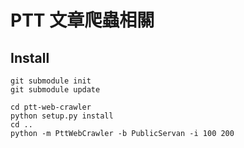 PTT 文章爬蟲相關
===

Install
---
```
git submodule init
git submodule update

cd ptt-web-crawler
python setup.py install
cd ..
python -m PttWebCrawler -b PublicServan -i 100 200
```
